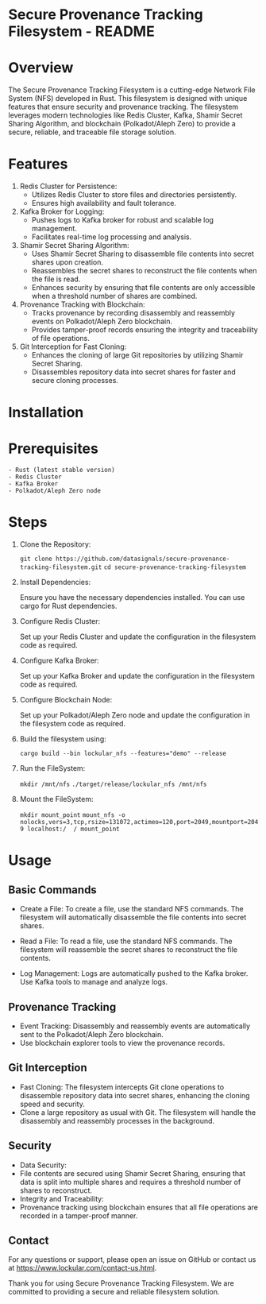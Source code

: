 Secure Provenance Tracking Filesystem - README
==============================================

Overview
========

The Secure Provenance Tracking Filesystem is a cutting-edge Network File System (NFS) developed in Rust. This filesystem is designed with unique features that ensure security and provenance tracking. The filesystem leverages modern technologies like Redis Cluster, Kafka, Shamir Secret Sharing Algorithm, and blockchain (Polkadot/Aleph Zero) to provide a secure, reliable, and traceable file storage solution.

Features
========

1. Redis Cluster for Persistence:
 	- Utilizes Redis Cluster to store files and directories  persistently.
 	- Ensures high availability and fault tolerance.
2. Kafka Broker for Logging:
 	- Pushes logs to Kafka broker for robust and scalable log management.
 	- Facilitates real-time log processing and analysis.
3. Shamir Secret Sharing Algorithm:
 	- Uses Shamir Secret Sharing to disassemble file contents into secret shares upon creation.
 	- Reassembles the secret shares to reconstruct the file contents when the file is read.
 	- Enhances security by ensuring that file contents are only accessible when a threshold number of shares are combined.
4. Provenance Tracking with Blockchain:
 	- Tracks provenance by recording disassembly and reassembly events on Polkadot/Aleph Zero blockchain.
 	- Provides tamper-proof records ensuring the integrity and traceability of file operations.
5. Git Interception for Fast Cloning:
 	- Enhances the cloning of large Git repositories by utilizing Shamir Secret Sharing.
 	- Disassembles repository data into secret shares for faster and secure cloning processes.

Installation
============

Prerequisites
=============
 	- Rust (latest stable version)
 	- Redis Cluster
 	- Kafka Broker
 	- Polkadot/Aleph Zero node

Steps
=====
1. Clone the Repository:

      `git clone https://github.com/datasignals/secure-provenance-tracking-filesystem.git`
      `cd secure-provenance-tracking-filesystem`

2. Install Dependencies:

      Ensure you have the necessary dependencies installed. You can use cargo for Rust dependencies.

3. Configure Redis Cluster:

      Set up your Redis Cluster and update the configuration in the filesystem code as required.

4. Configure Kafka Broker:

      Set up your Kafka Broker and update the configuration in the filesystem code as required.

5. Configure Blockchain Node:

      Set up your Polkadot/Aleph Zero node and update the configuration in the filesystem code as required.

6. Build the filesystem using:

      `cargo build --bin lockular_nfs --features="demo" --release`

7. Run the FileSystem:

      `mkdir /mnt/nfs`
      `./target/release/lockular_nfs /mnt/nfs`

8. Mount the FileSystem:

      `mkdir mount_point`
      `mount_nfs -o nolocks,vers=3,tcp,rsize=131072,actimeo=120,port=2049,mountport=2049 localhost:/  / mount_point`

Usage
=====

Basic Commands
--------------

 - Create a File:
 To create a file, use the standard NFS commands. The filesystem will automatically disassemble the file contents into secret shares.

- Read a File:
To read a file, use the standard NFS commands. The filesystem will reassemble the secret shares to reconstruct the file contents.

- Log Management:
Logs are automatically pushed to the Kafka broker. Use Kafka tools to manage and analyze logs.

Provenance Tracking
-------------------

 - Event Tracking:
Disassembly and reassembly events are automatically sent to the Polkadot/Aleph Zero blockchain.
 - Use blockchain explorer tools to view the provenance records.

Git Interception
----------------

 - Fast Cloning:
The filesystem intercepts Git clone operations to disassemble repository data into secret shares, enhancing the cloning speed and security.
 - Clone a large repository as usual with Git. The filesystem will handle the disassembly and reassembly processes in the background.

Security
--------

 - Data Security:
  - File contents are secured using Shamir Secret Sharing, ensuring that data is split into multiple shares and requires a threshold number of shares to reconstruct.
 - Integrity and Traceability:
  - Provenance tracking using blockchain ensures that all file operations are recorded in a tamper-proof manner.

Contact
-------

For any questions or support, please open an issue on GitHub or contact us at https://www.lockular.com/contact-us.html.

Thank you for using Secure Provenance Tracking Filesystem. We are committed to providing a secure and reliable filesystem solution.
